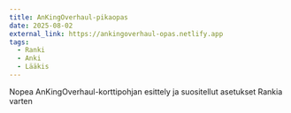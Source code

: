 ```yaml
---
title: AnKingOverhaul-pikaopas
date: 2025-08-02
external_link: https://ankingoverhaul-opas.netlify.app
tags:
  - Ranki
  - Anki
  - Lääkis
---
```


Nopea AnKingOverhaul-korttipohjan esittely ja suositellut asetukset Rankia varten


<!--more-->
